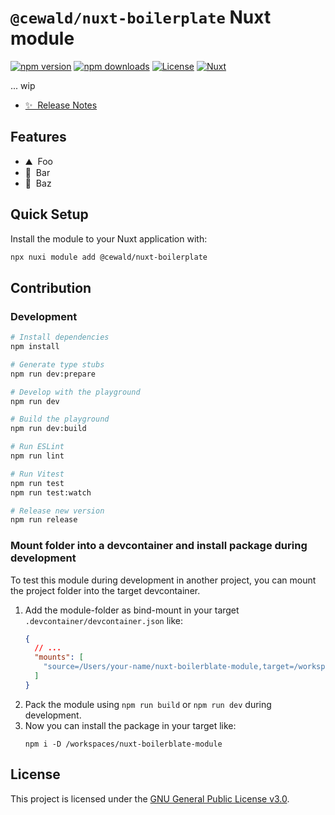 # `@cewald/nuxt-boilerplate` Nuxt module

[![npm version][npm-version-src]][npm-version-href]
[![npm downloads][npm-downloads-src]][npm-downloads-href]
[![License][license-src]][license-href]
[![Nuxt][nuxt-src]][nuxt-href]

... wip

- [✨ &nbsp;Release Notes](/CHANGELOG.md)

## Features

<!-- Highlight some of the features your module provide here -->
- ⛰ &nbsp;Foo
- 🚠 &nbsp;Bar
- 🌲 &nbsp;Baz

## Quick Setup

Install the module to your Nuxt application with:

```bash
npx nuxi module add @cewald/nuxt-boilerplate
```

## Contribution

### Development

```bash
# Install dependencies
npm install

# Generate type stubs
npm run dev:prepare

# Develop with the playground
npm run dev

# Build the playground
npm run dev:build

# Run ESLint
npm run lint

# Run Vitest
npm run test
npm run test:watch

# Release new version
npm run release
```

### Mount folder into a devcontainer and install package during development

To test this module during development in another project, you can mount the project folder into the target devcontainer.

1. Add the module-folder as bind-mount in your target `.devcontainer/devcontainer.json` like:
   ```json
   {
     // ...
     "mounts": [
       "source=/Users/your-name/nuxt-boilerblate-module,target=/workspaces/nuxt-boilerblate-module,type=bind"
     ]
   }
   ```
1. Pack the module using `npm run build` or `npm run dev` during development.
1. Now you can install the package in your target like:
   ```shell
   npm i -D /workspaces/nuxt-boilerblate-module
   ```

<!-- Badges -->
[npm-version-src]: https://img.shields.io/npm/v/@cewald/nuxt-boilerplate/latest.svg?style=flat&colorA=020420&colorB=00DC82
[npm-version-href]: https://npmjs.com/package/@cewald/nuxt-boilerplate

[npm-downloads-src]: https://img.shields.io/npm/dm/@cewald/nuxt-boilerplate.svg?style=flat&colorA=020420&colorB=00DC82
[npm-downloads-href]: https://npm.chart.dev/@cewald/nuxt-boilerplate

[license-src]: https://img.shields.io/npm/l/@cewald/nuxt-boilerplate.svg?style=flat&colorA=020420&colorB=00DC82
[license-href]: https://npmjs.com/package/@cewald/nuxt-boilerplate

[nuxt-src]: https://img.shields.io/badge/Nuxt-020420?logo=nuxt.js
[nuxt-href]: https://nuxt.com

## License

This project is licensed under the [GNU General Public License v3.0](LICENSE).
